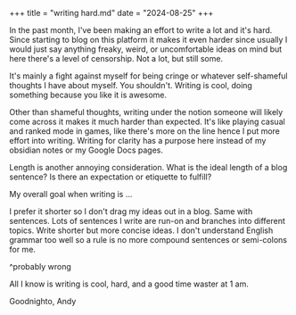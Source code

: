 +++
title = "writing hard.md"
date = "2024-08-25"
+++

In the past month, I've been making an effort to write a lot and it's hard. Since starting to blog on this platform it makes it even harder since usually I would just say anything freaky, weird, or uncomfortable ideas on mind but here there's a level of censorship. Not a lot, but still some.

It's mainly a fight against myself for being cringe or whatever self-shameful thoughts I have about myself. You shouldn't. Writing is cool, doing something because you like it is awesome. 

Other than shameful thoughts, writing under the notion someone will likely come across it makes it much harder than expected. It's like playing casual and ranked mode in games, like there's more on the line hence I put more effort into writing. Writing for clarity has a purpose here instead of my obsidian notes or my Google Docs pages.

Length is another annoying consideration. What is the ideal length of a blog sentence? Is there an expectation or etiquette to fulfill? 

My overall goal when writing is ...

I prefer it shorter so I don't drag my ideas out in a blog. Same with sentences. Lots of sentences I write are run-on and branches into different topics. Write shorter but more concise ideas. I don't understand English grammar too well so a rule is no more compound sentences or semi-colons for me.

^probably wrong

All I know is writing is cool, hard, and a good time waster at 1 am. 

Goodnighto,
Andy

